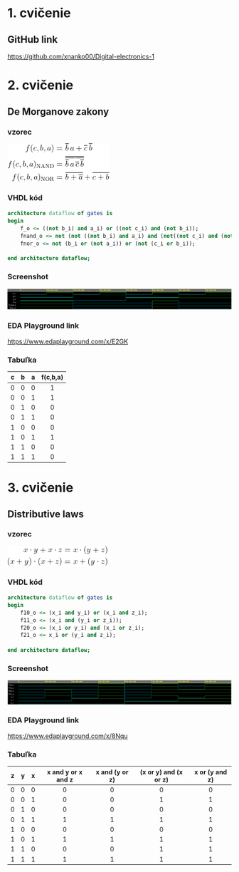 # 1. cvičenie

## GitHub link

https://github.com/xnanko00/Digital-electronics-1

# 2. cvičenie

## De Morganove zakony

### vzorec

![Vzorce](/Labs/01-gates/Images/vzorec1.gif)

### VHDL kód
```VHDL
architecture dataflow of gates is
begin
	f_o <= ((not b_i) and a_i) or ((not c_i) and (not b_i));
    fnand_o <= not (not ((not b_i) and a_i) and (not((not c_i) and (not b_i))));
    fnor_o <= not (b_i or (not a_i)) or (not (c_i or b_i));

end architecture dataflow;
```
### Screenshot

![Screenshot](/Labs/01-gates/Images/scr1.png)

### EDA Playground link

https://www.edaplayground.com/x/E2GK

### Tabuľka

| **c** | **b** |**a** | **f(c,b,a)** |
| :-: | :-: | :-: | :-: |
| 0 | 0 | 0 | 1 |
| 0 | 0 | 1 | 1 |
| 0 | 1 | 0 | 0 |
| 0 | 1 | 1 | 0 |
| 1 | 0 | 0 | 0 |
| 1 | 0 | 1 | 1 |
| 1 | 1 | 0 | 0 |
| 1 | 1 | 1 | 0 |
<!--- 
# 3. cvičenie

## Boolova algebra

### vzorec

![Vzorce](/Labs/01-gates/Images/vzorec2.gif)

### VHDL kód
```VHDL
architecture dataflow of gates is
begin
	f0_o <= x_i and not(x_i);
    f1_o <= (x_i or not(x_i));
    f2_o <= (x_i or  x_i or  x_i);
    f3_o <= (x_i and x_i and x_i);

end architecture dataflow;
```

### Screenshot

![Screenshot](/Labs/01-gates/Images/scr2.png)

### EDA Playground link

https://www.edaplayground.com/x/dGbB

### Tabuľka

|**x** | **x and not x** | **x or not x** | **x or x or x** | **x and x and x** |
| :-: | :-: |  :-: | :-: |  :-: |
| 0 | 0 | 1 | 0 | 0 |
| 1 | 0 | 1 | 1 | 1 |

--->
# 3. cvičenie 

## Distributive laws 

### vzorec

![Vzorce](/Labs/01-gates/Images/vzorec3.gif)

### VHDL kód
```VHDL
architecture dataflow of gates is
begin
    f10_o <= (x_i and y_i) or (x_i and z_i);
    f11_o <= (x_i and (y_i or z_i));
    f20_o <= (x_i or y_i) and (x_i or z_i);
    f21_o <= x_i or (y_i and z_i);

end architecture dataflow;
```

### Screenshot

![Screenshot](/Labs/01-gates/Images/scr3.png)

### EDA Playground link

https://www.edaplayground.com/x/8Nqu

### Tabuľka


| **z** | **y** |**x** | **x and y or x and z** | **x and (y or z)** | **(x or y) and (x or z)**  | **x or (y and z)**  |
| :-: | :-: | :-: | :-: | :-: | :-: | :-: |
| 0 | 0 | 0 | 0 | 0 | 0 | 0 |
| 0 | 0 | 1 | 0 | 0 | 1 | 1 |
| 0 | 1 | 0 | 0 | 0 | 0 | 0 |
| 0 | 1 | 1 | 1 | 1 | 1 | 1 |
| 1 | 0 | 0 | 0 | 0 | 0 | 0 |
| 1 | 0 | 1 | 1 | 1 | 1 | 1 |
| 1 | 1 | 0 | 0 | 0 | 1 | 1 |
| 1 | 1 | 1 | 1 | 1 | 1 | 1 |